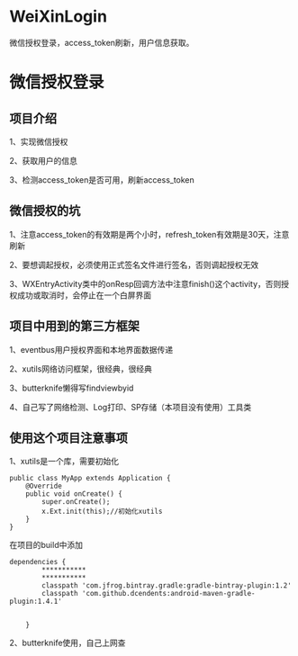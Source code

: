 # WeiXinLogin
微信授权登录，access_token刷新，用户信息获取。
# 微信授权登录 #
## 项目介绍 ##
1、实现微信授权

2、获取用户的信息

3、检测access_token是否可用，刷新access_token

## 微信授权的坑 ##
1、注意access_token的有效期是两个小时，refresh_token有效期是30天，注意刷新

2、要想调起授权，必须使用正式签名文件进行签名，否则调起授权无效

3、WXEntryActivity类中的onResp回调方法中注意finish()这个activity，否则授权成功或取消时，会停止在一个白屏界面

## 项目中用到的第三方框架 ##
1、eventbus用户授权界面和本地界面数据传递

2、xutils网络访问框架，很经典，很经典

3、butterknife懒得写findviewbyid

4、自己写了网络检测、Log打印、SP存储（本项目没有使用）工具类
## 使用这个项目注意事项 ##
1、xutils是一个库，需要初始化

	public class MyApp extends Application {
	    @Override
	    public void onCreate() {
	        super.onCreate();
	        x.Ext.init(this);//初始化xutils
	    }
	}
在项目的build中添加

	dependencies {
	        ***********
			***********
	        classpath 'com.jfrog.bintray.gradle:gradle-bintray-plugin:1.2'
	        classpath 'com.github.dcendents:android-maven-gradle-plugin:1.4.1'
	
	       
	    }

2、butterknife使用，自己上网查
